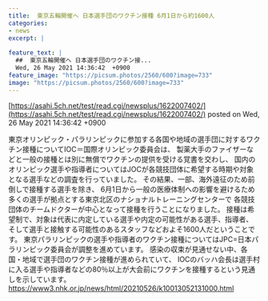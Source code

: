 ```yaml
---
title:  東京五輪開催へ 日本選手団のワクチン接種 6月1日から約1600人  
categories:
- news
excerpt: |
  
feature_text: |
  ##  東京五輪開催へ 日本選手団のワクチン接...
  Wed, 26 May 2021 14:36:42  +0900
feature_image: "https://picsum.photos/2560/600?image=733"
image: "https://picsum.photos/2560/600?image=733"
---
```


[https://asahi.5ch.net/test/read.cgi/newsplus/1622007402/](https://asahi.5ch.net/test/read.cgi/newsplus/1622007402/)
posted on Wed, 26 May 2021 14:36:42  +0900

<!--more-->

東京オリンピック・パラリンピックに参加する各国や地域の選手団に対するワクチン接種についてIOC＝国際オリンピック委員会は、 製薬大手のファイザーなどと一般の接種とは別に無償でワクチンの提供を受ける覚書を交わし、 国内のオリンピック選手や指導者についてはJOCが各競技団体に希望する時期や対象となる選手などの調査を行っていました。 その結果、一部、海外遠征のため前倒しで接種する選手を除き、 6月1日から一般の医療体制への影響を避けるため多くの選手が拠点とする東京北区のナショナルトレーニングセンターで 各競技団体のチームドクターが中心となって接種を行うことになりました。 接種は希望制で、対象は代表に内定している選手や内定の可能性がある選手、指導者、 そして選手と接触する可能性のあるスタッフなどおよそ1600人だということです。 東京パラリンピックの選手や指導者のワクチン接種についてはJPC=日本パラリンピック委員会が調整を進めています。 感染の収束が見通せない中、各国・地域で選手団のワクチン接種が進められていて、 IOCのバッハ会長は選手村に入る選手や指導者などの80％以上が大会前にワクチンを接種するという見通しを示しています。 https://www3.nhk.or.jp/news/html/20210526/k10013052131000.html

